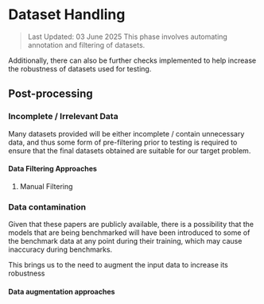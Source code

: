 # Dataset Handling
> Last Updated: 03 June 2025
This phase involves automating annotation and filtering of datasets.

Additionally, there can also be further checks implemented to help increase the robustness of datasets used for testing.

## Post-processing

### Incomplete / Irrelevant Data
Many datasets provided will be either incomplete / contain unnecessary data, and thus some form of pre-filtering prior to testing is required to ensure that the final datasets obtained are suitable for our target problem.

#### Data Filtering Approaches
1. Manual Filtering


### Data contamination
Given that these papers are publicly available, there is a possibility that the models that are being benchmarked will have been introduced to some of the benchmark data at any point during their training, which may cause inaccuracy during benchmarks.

This brings us to the need to augment the input data to increase its robustness

####  Data augmentation approaches

